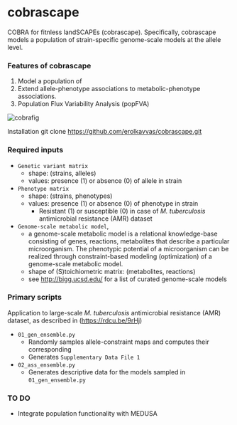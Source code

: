 # cobrascape
COBRA for fitnless landSCAPEs (cobrascape). Specifically, cobrascape models a population of strain-specific genome-scale models at the allele level.

### Features of cobrascape
1. Model a population of 
2. Extend allele-phenotype associations to metabolic-phenotype associations.
3. Population Flux Variability Analysis (popFVA)

![cobrafig](/cobrascape\_fig.png?raw=true)

Installation
	git clone https://github.com/erolkavvas/cobrascape.git

### Required inputs
- `Genetic variant matrix`
  - shape: (strains, alleles)
  - values: presence (1) or absence (0) of allele in strain
- `Phenotype matrix`
  - shape: (strains, phenotypes)
  - values: presence (1) or absence (0) of phenotype in strain
	- Resistant (1) or susceptible (0) in case of _M. tuberculosis_ antimicrobial resistance (AMR) dataset
- `Genome-scale metabolic model`, 
  - a genome-scale metabolic model is a relational knowledge-base consisting of genes, reactions, metabolites that describe a particular microorganism. The phenotypic potential of a microorganism can be realized through constraint-based modeling (optimization) of a genome-scale metabolic model.
  - shape of (S)toichiometric matrix: (metabolites, reactions)
  - see http://bigg.ucsd.edu/ for a list of curated genome-scale models

### Primary scripts
Application to large-scale _M. tuberculosis_ antimicrobial resistance (AMR) dataset, as described in (https://rdcu.be/9rHj)
- `01_gen_ensemble.py`
  - Randomly samples allele-constraint maps and computes their corresponding 
  - Generates `Supplementary Data File 1`
- `02_ass_ensemble.py`
  - Generates descriptive data for the models sampled in  `01_gen_ensemble.py`
### TO DO
- Integrate population functionality with MEDUSA
